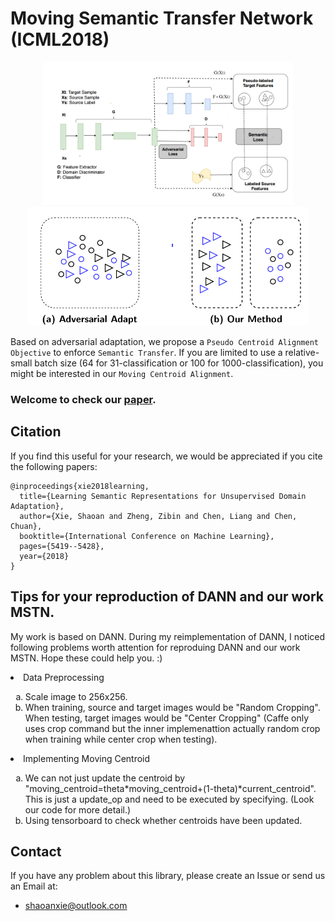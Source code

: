 # Moving Semantic Transfer Network (ICML2018)



<div align="center">
<img src="introduction/mstn_network.PNG" width="400"  />
<img src="introduction/target.png" width="450"  />
</div>

Based on adversarial adaptation, we propose a `Pseudo Centroid Alignment Objective` to enforce `Semantic Transfer`. If you are limited to use a relative-small batch size (64 for 31-classification or 100 for 1000-classification), you might be interested in our `Moving Centroid Alignment`. 

###  Welcome to check our [paper](http://proceedings.mlr.press/v80/xie18c/xie18c.pdf).

## Citation
If you find this useful for your research, we would be appreciated if you cite the following papers:

```
@inproceedings{xie2018learning,
  title={Learning Semantic Representations for Unsupervised Domain Adaptation},
  author={Xie, Shaoan and Zheng, Zibin and Chen, Liang and Chen, Chuan},
  booktitle={International Conference on Machine Learning},
  pages={5419--5428},
  year={2018}
}
```

## Tips for your reproduction of DANN and our work MSTN.

My work is based on DANN. During my reimplementation of DANN, I noticed following problems worth attention for reproduing DANN and our work MSTN. Hope these could help you. :)

<li> Data Preprocessing </li>
<ol type="a">
<li> Scale image to 256x256. </li> 
<li >When training, source and target images would be "Random Cropping". When testing, target images would be "Center Cropping" (Caffe only uses crop command but the inner implemenattion actually random crop when training while center crop when testing). </li>
</ol>

<li> Implementing Moving Centroid </li>
<ol type="a">
<li>We can not just update the centroid by "moving_centroid=theta*moving_centroid+(1-theta)*current_centroid". This is just a update_op and need to be executed by specifying. (Look our code for more detail.)</li>
<li>Using tensorboard to check whether centroids have been updated.</li>
</ol>




## Contact
If you have any problem about this library, please create an Issue or send us an Email at:
- shaoanxie@outlook.com
